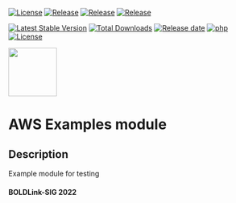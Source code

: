 [![License](https://img.shields.io/badge/LICENSE-Boldlink-green.svg)](https://github.com/patrickmukumbu/test-repo/blob/main/LICENSE)
[![Release](https://img.shields.io/github/v/release/patrickmukumbu/test-repo.svg)](https://github.com/patrickmukumbu/test-repo/releases)
[![Release](https://img.shields.io/github/v/release/:patrickmukumbu/:test-repo?Release)](https://github.com/patrickmukumbu/test-repo/releases)
[![Release](https://img.shields.io/github/v/release/patrickmukumbu/test-repo?include_prereleases)](https://github.com/patrickmukumbu/test-repo/releases)

[![Latest Stable Version](https://img.shields.io/packagist/v/patrickmukumbu/test-repo?label=version)](https://github.com/patrickmukumbu/test-repo)
[![Total Downloads](https://img.shields.io/packagist/dt/patrickmukumbu/test-repo?color=blue)](https://github.com/patrickmukumbu/test-repo)
[![Release date](https://img.shields.io/github/release-date/patrickmukumbu/test-repo)](https://github.com/patrickmukumbu/test-repo)
[![php](https://img.shields.io/packagist/php-v/patrickmukumbu/test-repo)](https://github.com/patrickmukumbu/test-repo)
[![License](https://img.shields.io/packagist/l/patrickmukumbu/test-repo)](https://github.com/patrickmukumbu/test-repo)

[<img src="https://avatars.githubusercontent.com/u/25388280?s=200&v=4" width="96"/>](https://boldlink.io)

# AWS Examples module

## Description

Example module for testing

#### BOLDLink-SIG 2022
